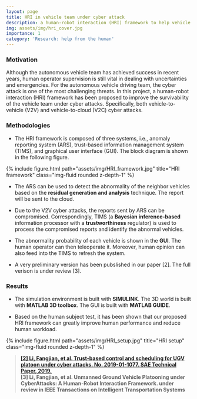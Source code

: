 ```yaml
---
layout: page
title: HRI in vehicle team under cyber attack
description: a human-robot interaction (HRI) framework to help vehicle team under cyber attacks
img: assets/img/hri_cover.jpg
importance: 1
category: 'Research: help from the human'
---
```


### Motivation

Although the autonomous vehicle team has achieved success in recent years, human operator supervision is still vital in dealing with uncertainties and emergencies. For the autonomous vehicle driving team, the cyber attack is one of the most challenging threats. In this project, a human-robot interaction (HRI) framework has been proposed to improve the survivability of the vehicle team under cyber attacks. Specifically, both vehicle-to-vehicle (V2V) and vehicle-to-cloud (V2C) cyber attacks. 

### Methodologies

* The HRI framework is composed of three systems, i.e., anomaly reporting system (ARS),  trust-based information management system  (TIMS), and graphical user interface (GUI). The block diagram is shown in the following figure. 

<div class="row justify-content-sm-center">
{% include figure.html path="assets/img/HRI_framework.jpg" title="HRI framework" class="img-fluid rounded z-depth-1" %}
</div>

* The ARS can be used to detect the abnormality of the neighbor vehicles based on the **residual generation and analysis** technique. The report will be sent to the cloud. 

* Due to the V2V cyber attacks, the reports sent by ARS can be compromised. Correspondingly, TIMS (a **Bayesian inference-based** information processor with a **trustworthiness** regulator) is used to process the compromised reports and identify the abnormal vehicles. 

* The abnormality probability of each vehicle is shown in the **GUI**. The human operator can then teleoperate it. Moreover, human opinion can also feed into the TIMS to refresh the system. 

* A very preliminary version has been pubslished in our paper [2]. The full verison is under review [3].

### Results

* The simulation environment is built with **SIMULINK**. The 3D world is built with **MATLAB 3D toolbox**. The GUI is built with **MATLAB GUIDE**. 

* Based on the human subject test, it has been shown that our proposed HRI framework can greatly improve human performance and reduce human workload. 

<div class="row justify-content-sm-center">
{% include figure.html path="assets/img/HRI_setup.jpg" title="HRI setup" class="img-fluid rounded z-depth-1" %}
</div>

> **[[2] Li, Fangjian, et al. Trust-based control and scheduling for UGV platoon under cyber attacks. No. 2019-01-1077. SAE Technical Paper, 2019.](https://www.sae.org/publications/technical-papers/content/2019-01-1077/)** <br>
> **[3] Li, Fangjian, et al. Unmanned Ground Vehicle Platooning under CyberAttacks: A Human-Robot Interaction Framework. 
under review in IEEE Transactions on Intelligent Transportation Systems**
